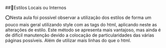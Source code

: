 ##🔰Estilos Locais ou Internos

⭕Nesta aula foi possível observar a utilização dos estilos de forma um pouco mais geral utilizando style com as tags do html, aplicando neste as alterações de estilo. Este método se apresenta mais vantajoso, mas ainda é de dificil manutenção devido a colocação de particularidades das várias páginas possíveis. Além de utilizar mais linhas do que o html.
